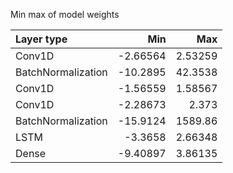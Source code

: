Min max of model weights

| Layer type         |       Min |        Max |
|:-------------------|----------:|-----------:|
| Conv1D             |  -2.66564 |    2.53259 |
| BatchNormalization | -10.2895  |   42.3538  |
| Conv1D             |  -1.56559 |    1.58567 |
| Conv1D             |  -2.28673 |    2.373   |
| BatchNormalization | -15.9124  | 1589.86    |
| LSTM               |  -3.3658  |    2.66348 |
| Dense              |  -9.40897 |    3.86135 |